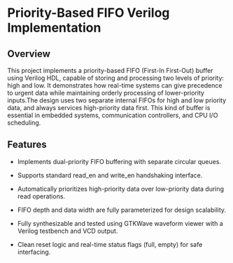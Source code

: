 # Priority-Based FIFO Verilog Implementation

## Overview

This project implements a priority-based FIFO (First-In First-Out) buffer using Verilog HDL, capable of storing and processing two levels of priority: high and low. It demonstrates how real-time systems can give precedence to urgent data while maintaining orderly processing of lower-priority inputs.The design uses two separate internal FIFOs for high and low priority data, and always services high-priority data first. This kind of buffer is essential in embedded systems, communication controllers, and CPU I/O scheduling.



## Features

- Implements dual-priority FIFO buffering with separate circular queues.

- Supports standard read_en and write_en handshaking interface.

- Automatically prioritizes high-priority data over low-priority data during read operations.

- FIFO depth and data width are fully parameterized for design scalability.

- Fully synthesizable and tested using GTKWave waveform viewer with a Verilog testbench and VCD output.

- Clean reset logic and real-time status flags (full, empty) for safe interfacing.
